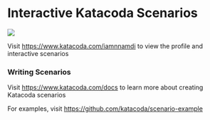 # Interactive Katacoda Scenarios

[![](http://shields.katacoda.com/katacoda/iamnnamdi/count.svg)](https://www.katacoda.com/iamnnamdi "Get your profile on Katacoda.com")

Visit https://www.katacoda.com/iamnnamdi to view the profile and interactive scenarios

### Writing Scenarios
Visit https://www.katacoda.com/docs to learn more about creating Katacoda scenarios

For examples, visit https://github.com/katacoda/scenario-example
